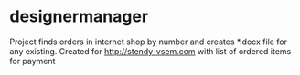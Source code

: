 # designermanager
Project finds orders in internet shop by number and creates *.docx file for any existing.
Created for http://stendy-vsem.com
                                                                                                                  with list of ordered items for payment